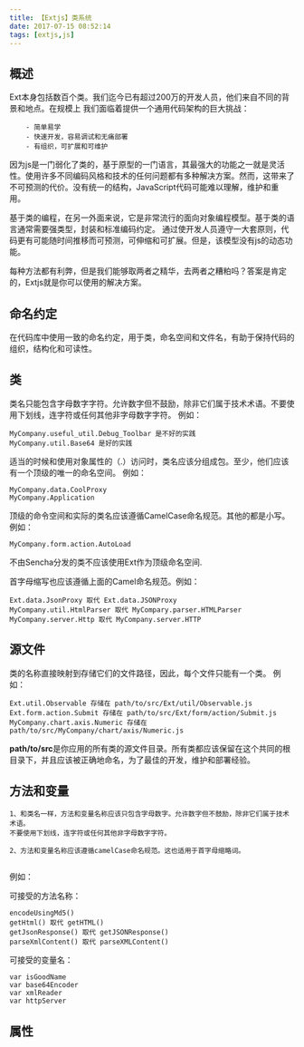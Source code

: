 ```yaml
---
title: 【Extjs】类系统
date: 2017-07-15 08:52:14
tags: [extjs,js]
---
```



## 概述
Ext本身包括数百个类。我们迄今已有超过200万的开发人员，他们来自不同的背景和地点。在规模上
我们面临着提供一个通用代码架构的巨大挑战：
```
    - 简单易学
    - 快速开发，容易调试和无痛部署
    - 有组织，可扩展和可维护
```
因为js是一门弱化了类的，基于原型的一门语言，其最强大的功能之一就是灵活性。使用许多不同编码风格和技术的任何问题都有多种解决方案。然而，这带来了不可预测的代价。没有统一的结构，JavaScript代码可能难以理解，维护和重用。

基于类的编程，在另一外面来说，它是非常流行的面向对象编程模型。基于类的语言通常需要强类型，封装和标准编码约定。
通过使开发人员遵守一大套原则，代码更有可能随时间推移而可预测，可伸缩和可扩展。但是，该模型没有js的动态功能。

每种方法都有利弊，但是我们能够取两者之精华，去两者之糟粕吗？答案是肯定的，Extjs就是你可以使用的解决方案。

<!-- more -->

## 命名约定
在代码库中使用一致的命名约定，用于类，命名空间和文件名，有助于保持代码的组织，结构化和可读性。

## 类
类名只能包含字母数字字符。允许数字但不鼓励，除非它们属于技术术语。不要使用下划线，连字符或任何其他非字母数字字符。 例如：

```
MyCompany.useful_util.Debug_Toolbar 是不好的实践
MyCompany.util.Base64 是好的实践
```

适当的时候和使用对象属性的（.）访问时，类名应该分组成包。至少，他们应该有一个顶级的唯一的命名空间。
例如：
```
MyCompany.data.CoolProxy
MyCompany.Application
```

顶级的命令空间和实际的类名应该遵循CamelCase命名规范。其他的都是小写。
例如：
```
MyCompany.form.action.AutoLoad
```
不由Sencha分发的类不应该使用Ext作为顶级命名空间.

首字母缩写也应该遵循上面的Camel命名规范。例如：
```
Ext.data.JsonProxy 取代 Ext.data.JSONProxy
MyCompany.util.HtmlParser 取代 MyCompary.parser.HTMLParser
MyCompany.server.Http 取代 MyCompany.server.HTTP
```

## 源文件

类的名称直接映射到存储它们的文件路径，因此，每个文件只能有一个类。 例如：
```
Ext.util.Observable 存储在 path/to/src/Ext/util/Observable.js
Ext.form.action.Submit 存储在 path/to/src/Ext/form/action/Submit.js
MyCompany.chart.axis.Numeric 存储在 path/to/src/MyCompany/chart/axis/Numeric.js
```
<strong>path/to/src</strong>是你应用的所有类的源文件目录。所有类都应该保留在这个共同的根目录下，并且应该被正确地命名，为了最佳的开发，维护和部署经验。

## 方法和变量
```
1、和类名一样，方法和变量名称应该只包含字母数字。允许数字但不鼓励，除非它们属于技术术语。
不要使用下划线，连字符或任何其他非字母数字字符。 

2、方法和变量名称应该遵循camelCase命名规范。这也适用于首字母缩略词。


```

例如：

可接受的方法名称：
```
encodeUsingMd5()
getHtml() 取代 getHTML()
getJsonResponse() 取代 getJSONResponse()
parseXmlContent() 取代 parseXMLContent()
```

可接受的变量名：
```
var isGoodName
var base64Encoder
var xmlReader
var httpServer
```

## 属性